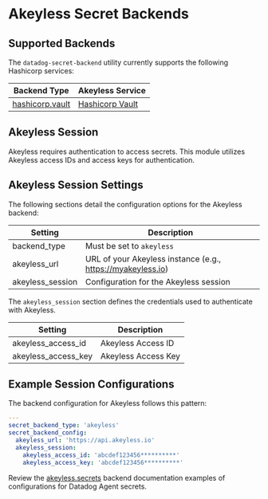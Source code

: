 # Akeyless Secret Backends

## Supported Backends

The `datadog-secret-backend` utility currently supports the following Hashicorp services:

| Backend Type | Akeyless Service                                                              |
| --- |-------------------------------------------------------------------------------|
| [hashicorp.vault](secrets) | [Hashicorp Vault](https://learn.hashicorp.com/tutorials/vault/static-secrets) |


## Akeyless Session

Akeyless requires authentication to access secrets. This module utilizes Akeyless access IDs and access keys for authentication.


## Akeyless Session Settings

The following sections detail the configuration options for the Akeyless backend:

| Setting | Description                                                 |
| --- |-------------------------------------------------------------|
| backend_type | Must be set to `akeyless`                                     |
| akeyless_url | URL of your Akeyless instance (e.g., https://myakeyless.io) |
|akeyless_session | 	Configuration for the Akeyless session                     |

The `akeyless_session` section defines the credentials used to authenticate with Akeyless.

| Setting | Description |
| --- | --- |
| akeyless_access_id | Akeyless Access ID |
| akeyless_access_key | Akeyless Access Key |


## Example Session Configurations

The backend configuration for Akeyless follows this pattern:

```yaml
---
secret_backend_type: 'akeyless'
secret_backend_config:
  akeyless_url: 'https://api.akeyless.io'
  akeyless_session:
    akeyless_access_id: 'abcdef123456**********'
    akeyless_access_key: 'abcdef123456**********'
```

Review the [akeyless.secrets](secrets.md) backend documentation examples of configurations for Datadog Agent secrets.
